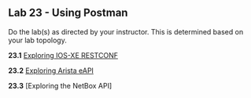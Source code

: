 ## Lab 23 - Using Postman

Do the lab(s) as directed by your instructor.  This is determined based on your lab topology.

**23.1** [Exploring IOS-XE RESTCONF](Lab_23_1_Postman_RESTCONF.md)

**23.2** [Exploring Arista eAPI](Lab_23_2_Postman_eAPI.md)

**23.3** [Exploring the NetBox API]

